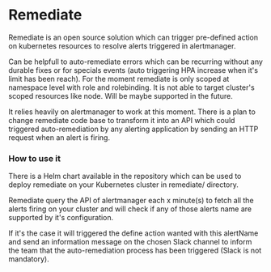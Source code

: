 # Remediate

Remediate is an open source solution which can trigger pre-defined action on kubernetes resources to resolve alerts triggered in alertmanager.

Can be helpfull to auto-remediate errors which can be recurring without any durable fixes or for specials events (auto triggering HPA increase when it's limit has been reach). For the moment remediate is only scoped at namespace level with role and rolebinding. It is not able to target cluster's scoped resources like node. Will be maybe supported in the future.

It relies heavily on alertmanager to work at this moment. There is a plan to change remediate code base to transform it into an API which could triggered auto-remediation by any alerting application by sending an HTTP request when an alert is firing.

### How to use it

There is a Helm chart available in the repository which can be used to deploy remediate on your Kubernetes cluster in remediate/ directory.

Remediate query the API of alertmanager each x minute(s) to fetch all the alerts firing on your cluster and will check if any of those alerts name are supported by it's configuration. 

If it's the case it will triggered the define action wanted with this alertName and send an information message on the chosen Slack channel to inform the team that the auto-remediation process has been triggered (Slack is not mandatory).

